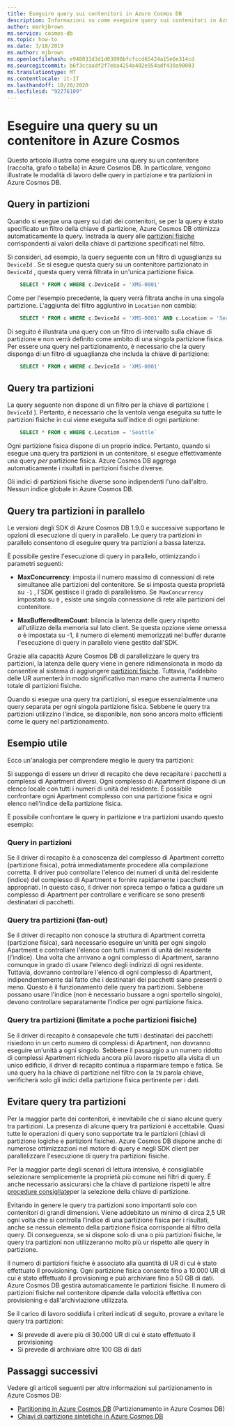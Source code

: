 ```yaml
---
title: Eseguire query sui contenitori in Azure Cosmos DB
description: Informazioni su come eseguire query sui contenitori in Azure Cosmos DB usando query in-Partition e tra partizioni
author: markjbrown
ms.service: cosmos-db
ms.topic: how-to
ms.date: 3/18/2019
ms.author: mjbrown
ms.openlocfilehash: e948031d3d1d03890bfcfccd65424a15e6e314cd
ms.sourcegitcommit: b6f3ccaadf2f7eba4254a402e954adf430a90003
ms.translationtype: MT
ms.contentlocale: it-IT
ms.lasthandoff: 10/20/2020
ms.locfileid: "92276109"
---
```

# <a name="query-an-azure-cosmos-container"></a>Eseguire una query su un contenitore in Azure Cosmos

Questo articolo illustra come eseguire una query su un contenitore (raccolta, grafo o tabella) in Azure Cosmos DB. In particolare, vengono illustrate le modalità di lavoro delle query in partizione e tra partizioni in Azure Cosmos DB.

## <a name="in-partition-query"></a>Query in partizioni

Quando si esegue una query sui dati dei contenitori, se per la query è stato specificato un filtro della chiave di partizione, Azure Cosmos DB ottimizza automaticamente la query. Instrada la query alle [partizioni fisiche](partitioning-overview.md#physical-partitions) corrispondenti ai valori della chiave di partizione specificati nel filtro.

Si consideri, ad esempio, la query seguente con un filtro di uguaglianza su `DeviceId` . Se si esegue questa query su un contenitore partizionato in `DeviceId` , questa query verrà filtrata in un'unica partizione fisica.

```sql
    SELECT * FROM c WHERE c.DeviceId = 'XMS-0001'
```

Come per l'esempio precedente, la query verrà filtrata anche in una singola partizione. L'aggiunta del filtro aggiuntivo in `Location` non cambia:

```sql
    SELECT * FROM c WHERE c.DeviceId = 'XMS-0001' AND c.Location = 'Seattle'
```

Di seguito è illustrata una query con un filtro di intervallo sulla chiave di partizione e non verrà definito come ambito di una singola partizione fisica. Per essere una query nel partizionamento, è necessario che la query disponga di un filtro di uguaglianza che includa la chiave di partizione:

```sql
    SELECT * FROM c WHERE c.DeviceId > 'XMS-0001'
```

## <a name="cross-partition-query"></a>Query tra partizioni

La query seguente non dispone di un filtro per la chiave di partizione ( `DeviceId` ). Pertanto, è necessario che la ventola venga eseguita su tutte le partizioni fisiche in cui viene eseguita sull'indice di ogni partizione:

```sql
    SELECT * FROM c WHERE c.Location = 'Seattle`
```

Ogni partizione fisica dispone di un proprio indice. Pertanto, quando si esegue una query tra partizioni in un contenitore, si esegue effettivamente una query *per* partizione fisica. Azure Cosmos DB aggrega automaticamente i risultati in partizioni fisiche diverse.

Gli indici di partizioni fisiche diverse sono indipendenti l'uno dall'altro. Nessun indice globale in Azure Cosmos DB.

## <a name="parallel-cross-partition-query"></a>Query tra partizioni in parallelo

Le versioni degli SDK di Azure Cosmos DB 1.9.0 e successive supportano le opzioni di esecuzione di query in parallelo. Le query tra partizioni in parallelo consentono di eseguire query tra partizioni a bassa latenza.

È possibile gestire l'esecuzione di query in parallelo, ottimizzando i parametri seguenti:

- **MaxConcurrency**: imposta il numero massimo di connessioni di rete simultanee alle partizioni del contenitore. Se si imposta questa proprietà su `-1` , l'SDK gestisce il grado di parallelismo. Se  `MaxConcurrency` impostato su `0` , esiste una singola connessione di rete alle partizioni del contenitore.

- **MaxBufferedItemCount**: bilancia la latenza delle query rispetto all'utilizzo della memoria sul lato client. Se questa opzione viene omessa o è impostata su -1, il numero di elementi memorizzati nel buffer durante l'esecuzione di query in parallelo viene gestito dall'SDK.

Grazie alla capacità Azure Cosmos DB di parallelizzare le query tra partizioni, la latenza delle query viene in genere ridimensionata in modo da consentire al sistema di aggiungere [partizioni fisiche](partitioning-overview.md#physical-partitions). Tuttavia, l'addebito delle UR aumenterà in modo significativo man mano che aumenta il numero totale di partizioni fisiche.

Quando si esegue una query tra partizioni, si esegue essenzialmente una query separata per ogni singola partizione fisica. Sebbene le query tra partizioni utilizzino l'indice, se disponibile, non sono ancora molto efficienti come le query nel partizionamento.

## <a name="useful-example"></a>Esempio utile

Ecco un'analogia per comprendere meglio le query tra partizioni:

Si supponga di essere un driver di recapito che deve recapitare i pacchetti a complessi di Apartment diversi. Ogni complesso di Apartment dispone di un elenco locale con tutti i numeri di unità del residente. È possibile confrontare ogni Apartment complesso con una partizione fisica e ogni elenco nell'indice della partizione fisica.

È possibile confrontare le query in partizione e tra partizioni usando questo esempio:

### <a name="in-partition-query"></a>Query in partizioni

Se il driver di recapito è a conoscenza del complesso di Apartment corretto (partizione fisica), potrà immediatamente procedere alla compilazione corretta. Il driver può controllare l'elenco dei numeri di unità del residente (indice) del complesso di Apartment e fornire rapidamente i pacchetti appropriati. In questo caso, il driver non spreca tempo o fatica a guidare un complesso di Apartment per controllare e verificare se sono presenti destinatari di pacchetti.

### <a name="cross-partition-query-fan-out"></a>Query tra partizioni (fan-out)

Se il driver di recapito non conosce la struttura di Apartment corretta (partizione fisica), sarà necessario eseguire un'unità per ogni singolo Apartment e controllare l'elenco con tutti i numeri di unità del residente (l'indice). Una volta che arrivano a ogni complesso di Apartment, saranno comunque in grado di usare l'elenco degli indirizzi di ogni residente. Tuttavia, dovranno controllare l'elenco di ogni complesso di Apartment, indipendentemente dal fatto che i destinatari dei pacchetti siano presenti o meno. Questo è il funzionamento delle query tra partizioni. Sebbene possano usare l'indice (non è necessario bussare a ogni sportello singolo), devono controllare separatamente l'indice per ogni partizione fisica.

### <a name="cross-partition-query-scoped-to-only-a-few-physical-partitions"></a>Query tra partizioni (limitate a poche partizioni fisiche)

Se il driver di recapito è consapevole che tutti i destinatari dei pacchetti risiedono in un certo numero di complessi di Apartment, non dovranno eseguire un'unità a ogni singolo. Sebbene il passaggio a un numero ridotto di complessi Apartment richieda ancora più lavoro rispetto alla visita di un unico edificio, il driver di recapito continua a risparmiare tempo e fatica. Se una query ha la chiave di partizione nel filtro con la `IN` parola chiave, verificherà solo gli indici della partizione fisica pertinente per i dati.

## <a name="avoiding-cross-partition-queries"></a>Evitare query tra partizioni

Per la maggior parte dei contenitori, è inevitabile che ci siano alcune query tra partizioni. La presenza di alcune query tra partizioni è accettabile. Quasi tutte le operazioni di query sono supportate tra le partizioni (chiavi di partizione logiche e partizioni fisiche). Azure Cosmos DB dispone anche di numerose ottimizzazioni nel motore di query e negli SDK client per parallelizzare l'esecuzione di query tra partizioni fisiche.

Per la maggior parte degli scenari di lettura intensivo, è consigliabile selezionare semplicemente la proprietà più comune nei filtri di query. È anche necessario assicurarsi che la chiave di partizione rispetti le altre [procedure consigliate](partitioning-overview.md#choose-partitionkey)per la selezione della chiave di partizione.

Evitando in genere le query tra partizioni sono importanti solo con contenitori di grandi dimensioni. Viene addebitato un minimo di circa 2,5 UR ogni volta che si controlla l'indice di una partizione fisica per i risultati, anche se nessun elemento della partizione fisica corrisponde al filtro della query. Di conseguenza, se si dispone solo di una o più partizioni fisiche, le query tra partizioni non utilizzeranno molto più ur rispetto alle query in partizione.

Il numero di partizioni fisiche è associato alla quantità di UR di cui è stato effettuato il provisioning. Ogni partizione fisica consente fino a 10.000 UR di cui è stato effettuato il provisioning e può archiviare fino a 50 GB di dati. Azure Cosmos DB gestirà automaticamente le partizioni fisiche. Il numero di partizioni fisiche nel contenitore dipende dalla velocità effettiva con provisioning e dall'archiviazione utilizzata.

Se il carico di lavoro soddisfa i criteri indicati di seguito, provare a evitare le query tra partizioni:
- Si prevede di avere più di 30.000 UR di cui è stato effettuato il provisioning
- Si prevede di archiviare oltre 100 GB di dati

## <a name="next-steps"></a>Passaggi successivi

Vedere gli articoli seguenti per altre informazioni sul partizionamento in Azure Cosmos DB:

- [Partitioning in Azure Cosmos DB](partitioning-overview.md) (Partizionamento in Azure Cosmos DB)
- [Chiavi di partizione sintetiche in Azure Cosmos DB](synthetic-partition-keys.md)
